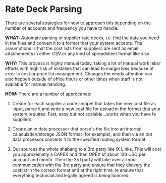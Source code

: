 # Rate Deck Parsing
There are several strategies for how to approach this depending on the number of accounts and frequency you have to handle. 

**WHAT:** Automate parsing of supplier rate decks, i.e. find the data you need in the files and convert it to a format that your system accepts. The assumptions is that the cost lists from suppliers are sent as email attachements in either CSV or any kind of spreadsheet format like xlsx. 

**WHY:** This process is highly manual today, taking a lot of manual work labor efforts with high risk of mistakes that can lead to margin loss because of error in cost or price list management. Changes the needs attention can also happen outside of office hours or other times when staff is not available for manual handling. 

**HOW:**
There are a number of approcahes: 

1. Create for each supplier a code snippet that takes the new cost file as input, parse it and write a new cost file for upload in the format that your system requires. Fast, easy but not scalable...works when you have fe suppliers. 

2. Create an in data processor that parse's the file into an internal calaculation/storage JSON format (for example), and then via an out data processor converts it to the specified routing system format. 

3. Out sources the whole shabang to a 3rd party like IX Links. This will cost you approxematly a CAPEX and then OPEX of about 100 USD per account and month. Then the 3rd party will take over all your communication with the 3rd party and ensure that they dleivery the costlist in the correct format and at the right time, ie ensure that everything techncial and legally agreed is being honored. 
